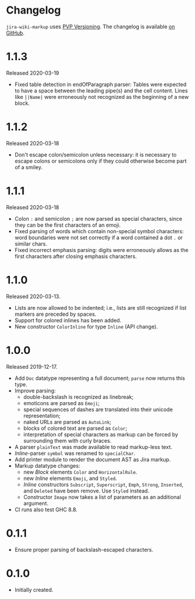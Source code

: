 # Changelog

`jira-wiki-markup` uses [PVP Versioning][1].
The changelog is available [on GitHub][2].

1.1.3
=====

Released 2020-03-19

* Fixed table detection in endOfParagraph parser: Tables were
  expected to have a space between the leading pipe(s) and the
  cell content. Lines like `||Name|` were erroneously not
  recognized as the beginning of a new block.

1.1.2
=====

Released 2020-03-18

* Don't escape colon/semicolon unless necessary: it is necessary
  to escape colons or semicolons only if they could otherwise
  become part of a smiley.

1.1.1
=====

Released 2020-03-18

* Colon `:` and semicolon `;` are now parsed as special
  characters, since they can be the first characters of an emoji.
* Fixed parsing of words which contain non-special symbol
  characters: word boundaries were not set correctly if a word
  contained a dot `.` or similar chars.
* Fixed incorrect emphasis parsing: digits were erroneously
  allows as the first characters after closing emphasis
  characters.

1.1.0
=====

Released 2020-03-13.

* Lists are now allowed to be indented; i.e., lists are still recognized
  if list markers are preceded by spaces.
* Support for colored inlines has been added.
* New constructor `ColorInline` for type `Inline` (API change).

1.0.0
=====

Released 2019-12-17.

* Add `Doc` datatype representing a full document; `parse` now returns
  this type.
* Improve parsing:
  - double-backslash is recognized as linebreak;
  - emoticons are parsed as `Emoji`;
  - special sequences of dashes are translated into their unicode
    representation;
  - naked URLs are parsed as `AutoLink`;
  - blocks of colored text are parsed as `Color`;
  - interpretation of special characters as markup can be forced by
    surrounding them with curly braces.
* A parser `plainText` was made available to read markup-less text.
* *Inline*-parser `symbol` was renamed to `specialChar`.
* Add printer module to render the document AST as Jira markup.
* Markup datatype changes:
  - new *Block* elements `Color` and `HorizontalRule`.
  - new *Inline* elements `Emoji`, and `Styled`.
  - *Inline* constructors `Subscript`, `Superscript`, `Emph`, `Strong`,
    `Inserted`, and `Deleted` have been remove. Use `Styled` instead.
  - Constructor `Image` now takes a list of parameters as an additional
    argument.
* CI runs also test GHC 8.8.

0.1.1
=====

* Ensure proper parsing of backslash-escaped characters.

0.1.0
=====

* Initially created.

[1]: https://pvp.haskell.org
[2]: https://github.com/tarleb/jira-wiki-markup/releases
